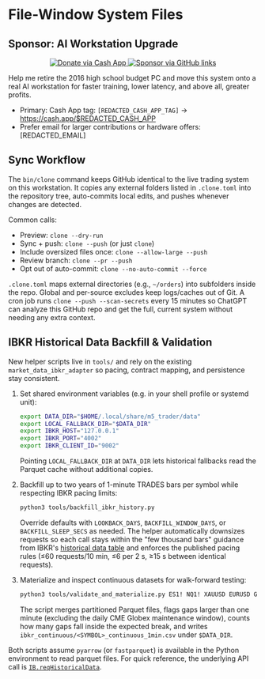 # File-Window System Files

## Sponsor: AI Workstation Upgrade

<div align="center">

<a href="https://cash.app/$REDACTED_CASH_APP" target="_blank">
  <img src="https://img.shields.io/badge/Cash%20App-REDACTED_CASH_APP-00C244?style=for-the-badge" alt="Donate via Cash App" />
</a>
<a href="https://github.com/Kman182401/ai-trading-system#sponsor-ai-workstation-upgrade" target="_blank">
  <img src="https://img.shields.io/badge/Sponsor-AI%20Workstation%20Upgrade-ff69b4?style=for-the-badge&logo=github" alt="Sponsor via GitHub links" />
</a>

</div>

Help me retire the 2016 high school budget PC and move this system onto a real AI workstation for faster training, lower latency, and above all, greater profits.

- Primary: Cash App tag: `[REDACTED_CASH_APP_TAG]` → https://cash.app/$REDACTED_CASH_APP
- Prefer email for larger contributions or hardware offers: [REDACTED_EMAIL]

## Sync Workflow

The `bin/clone` command keeps GitHub identical to the live trading system on this workstation. It copies any external folders listed in `.clone.toml` into the repository tree, auto-commits local edits, and pushes whenever changes are detected.

Common calls:

- Preview: `clone --dry-run`
- Sync + push: `clone --push` (or just `clone`)
- Include oversized files once: `clone --allow-large --push`
- Review branch: `clone --pr --push`
- Opt out of auto-commit: `clone --no-auto-commit --force`

`.clone.toml` maps external directories (e.g., `~/orders`) into subfolders inside the repo. Global and per-source excludes keep logs/caches out of Git. A cron job runs `clone --push --scan-secrets` every 15 minutes so ChatGPT can analyze this GitHub repo and get the full, current system without needing any extra context.

## IBKR Historical Data Backfill & Validation

New helper scripts live in `tools/` and rely on the existing `market_data_ibkr_adapter` so pacing, contract mapping, and persistence stay consistent.

1. Set shared environment variables (e.g. in your shell profile or systemd unit):
   ```bash
   export DATA_DIR="$HOME/.local/share/m5_trader/data"
   export LOCAL_FALLBACK_DIR="$DATA_DIR"
   export IBKR_HOST="127.0.0.1"
   export IBKR_PORT="4002"
   export IBKR_CLIENT_ID="9002"
   ```
   Pointing `LOCAL_FALLBACK_DIR` at `DATA_DIR` lets historical fallbacks read the Parquet cache without additional copies.

2. Backfill up to two years of 1-minute TRADES bars per symbol while respecting IBKR pacing limits:
   ```bash
   python3 tools/backfill_ibkr_history.py
   ```
   Override defaults with `LOOKBACK_DAYS`, `BACKFILL_WINDOW_DAYS`, or `BACKFILL_SLEEP_SECS` as needed. The helper automatically downsizes requests so each call stays within the "few thousand bars" guidance from IBKR's [historical data table](https://interactivebrokers.github.io/tws-api/historical_limitations.html) and enforces the published pacing rules (≤60 requests/10 min, ≤6 per 2 s, ≥15 s between identical requests).

3. Materialize and inspect continuous datasets for walk-forward testing:
   ```bash
   python3 tools/validate_and_materialize.py ES1! NQ1! XAUUSD EURUSD GBPUSD AUDUSD
   ```
   The script merges partitioned Parquet files, flags gaps larger than one minute (excluding the daily CME Globex maintenance window), counts how many gaps fall inside the expected break, and writes `ibkr_continuous/<SYMBOL>_continuous_1min.csv` under `$DATA_DIR`.

Both scripts assume `pyarrow` (or `fastparquet`) is available in the Python environment to read parquet files. For quick reference, the underlying API call is [`IB.reqHistoricalData`](https://ib-insync.readthedocs.io/api.html#ib_insync.ib.IB.reqHistoricalData).
